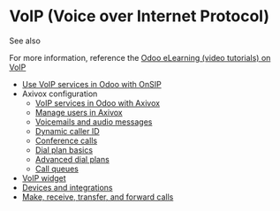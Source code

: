 # VoIP (Voice over Internet Protocol)

See also

For more information, reference the [Odoo eLearning (video tutorials) on
VoIP](https://www.odoo.com/slides/voip-voice-over-ip-315)

  * [Use VoIP services in Odoo with OnSIP](voip/onsip.html)
  * Axivox configuration
    * [VoIP services in Odoo with Axivox](voip/axivox/axivox_config.html)
    * [Manage users in Axivox](voip/axivox/manage_users.html)
    * [Voicemails and audio messages](voip/axivox/vm_audio_messages.html)
    * [Dynamic caller ID](voip/axivox/dynamic_caller_id.html)
    * [Conference calls](voip/axivox/conference_calls.html)
    * [Dial plan basics](voip/axivox/dial_plan_basics.html)
    * [Advanced dial plans](voip/axivox/dial_plan_advanced.html)
    * [Call queues](voip/axivox/call_queues.html)
  * [VoIP widget](voip/voip_widget.html)
  * [Devices and integrations](voip/devices_integrations.html)
  * [Make, receive, transfer, and forward calls](voip/transfer_forward.html)


